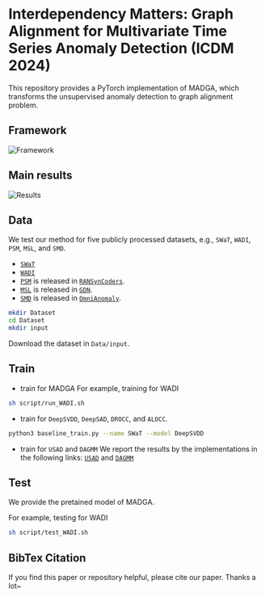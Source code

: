 # Interdependency Matters: Graph Alignment for Multivariate Time Series Anomaly Detection (ICDM 2024)
This repository provides a PyTorch implementation of MADGA, which transforms the unsupervised anomaly detection to graph alignment problem.

## Framework
![Framework](./asset/framework.png)

## Main results
![Results](./asset/results.png)

## Data
We test our method for five publicly processed datasets, e.g., ```SWaT```, ```WADI```, ```PSM```, ```MSL```, and ```SMD```.

- [`SWaT`](https://itrust.sutd.edu.sg/itrust-labs_datasets/dataset_info/#swat)
- [`WADI`](https://itrust.sutd.edu.sg/itrust-labs_datasets/dataset_info/#wadi)
- [`PSM`](https://github.com/eBay/RANSynCoders/tree/main/data) is released in [`RANSynCoders`](https://github.com/eBay/RANSynCoders/tree/main).
- [`MSL`](https://github.com/d-ailin/GDN/tree/main/data/msl) is released in [`GDN`](https://github.com/d-ailin/GDN/tree/main).
- [`SMD`](https://github.com/NetManAIOps/OmniAnomaly/tree/master/ServerMachineDataset) is released in [`OmniAnomaly`](https://github.com/NetManAIOps/OmniAnomaly).

```sh
mkdir Dataset
cd Dataset
mkdir input
```
Download the dataset in ```Data/input```.

## Train
- train for MADGA
For example, training for WADI
```sh
sh script/run_WADI.sh
```
- train for ```DeepSVDD```, ```DeepSAD```, ```DROCC```, and ```ALOCC```. 
```sh
python3 baseline_train.py --name SWaT --model DeepSVDD
```
- train for ```USAD``` and ```DAGMM```
We report the results by the implementations in the following links: 
[`USAD`](https://github.com/manigalati/usad) and [`DAGMM`](https://github.com/danieltan07/dagmm/)

## Test
We provide the pretained model of MADGA.

For example, testing for WADI 
```sh
sh script/test_WADI.sh
```
## BibTex Citation

If you find this paper or repository helpful, please cite our paper. Thanks a lot~
